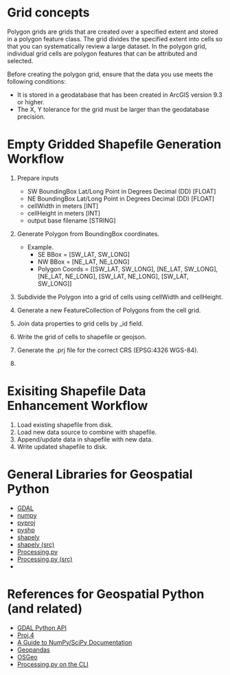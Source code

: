 # Grid concepts

Polygon grids are grids that are created over a specified extent and stored in a polygon feature class. The grid divides the specified extent into cells so that you can systematically review a large dataset. In the polygon grid, individual grid cells are polygon features that can be attributed and selected.

Before creating the polygon grid, ensure that the data you use meets the following conditions:

- It is stored in a geodatabase that has been created in ArcGIS version 9.3 or higher.
- The X, Y tolerance for the grid must be larger than the geodatabase precision.

# Empty Gridded Shapefile Generation Workflow

1. Prepare inputs
    * SW BoundingBox Lat/Long Point in Degrees Decimal (DD) [FLOAT]
    * NE BoundingBox Lat/Long Point in Degrees Decimal (DD) [FLOAT]
    * cellWidth in meters [INT]
    * cellHeight in meters [INT]
    * output base filename [STRING]


2. Generate Polygon from BoundingBox coordinates.
    * Example.
      - SE BBox = [SW_LAT, SW_LONG]
      - NW BBox = [NE_LAT, NE_LONG]
      - Polygon Coords = [[SW_LAT, SW_LONG], [NE_LAT, SW_LONG], [NE_LAT, NE_LONG], [SW_LAT, NE_LONG], [SW_LAT, SW_LONG]]


3. Subdivide the Polygon into a grid of cells using cellWidth and cellHeight.
4. Generate a new FeatureCollection of Polygons from the cell grid.
5. Join data properties to grid cells by _id field.
6. Write the grid of cells to shapefile or geojson.
7. Generate the .prj file for the correct CRS (EPSG:4326 WGS-84).
8.

# Exisiting Shapefile Data Enhancement Workflow

1. Load existing shapefile from disk.
2. Load new data source to combine with shapefile.
3. Append/update data in shapefile with new data.
4. Write updated shapefile to disk.


# General Libraries for Geospatial Python

- [GDAL](https://pypi.python.org/pypi/GDAL)
- [numpy](https://pypi.python.org/pypi/numpy)
- [pyproj](https://pypi.python.org/pypi/pyproj?)
- [pyshp](https://pypi.python.org/pypi/pyshp)
- [shapely](https://pypi.python.org/pypi/Shapely)
- [shapely (src)](https://github.com/Toblerity/Shapely)
- [Processing.py](http://py.processing.org/)
- [Processing.py (src)](https://github.com/jdf/processing.py)
-

# References for Geospatial Python (and related)

- [GDAL Python API](http://gdal.org/python/)
- [Proj.4](http://proj4.org/)
- [A Guide to NumPy/SciPy Documentation](https://github.com/numpy/numpy/blob/master/doc/HOWTO_DOCUMENT.rst.txt)
- [Geopandas](http://geopandas.org/)
- [OSGeo](http://www.osgeo.org/)
- [Processing.py on the CLI](http://py.processing.org/tutorials/command-line/)
